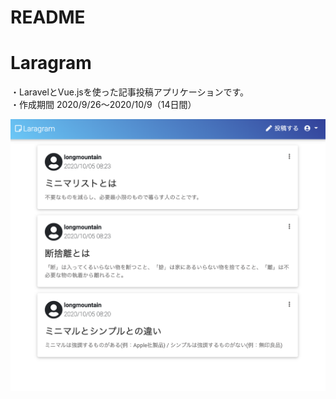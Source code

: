 # README

# Laragram
・LaravelとVue.jsを使った記事投稿アプリケーションです。  
・作成期間 2020/9/26〜2020/10/9（14日間）

![記事一覧](https://github.com/longmt0225/laravel/blob/main/index.png)
